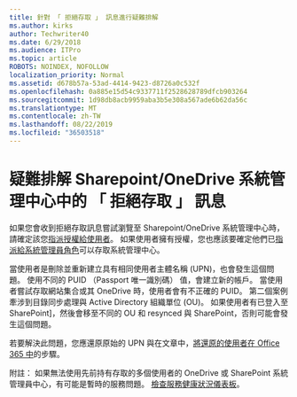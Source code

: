```yaml
---
title: 針對 「 拒絕存取 」 訊息進行疑難排解
ms.author: kirks
author: Techwriter40
ms.date: 6/29/2018
ms.audience: ITPro
ms.topic: article
ROBOTS: NOINDEX, NOFOLLOW
localization_priority: Normal
ms.assetid: d678b57a-53ad-4414-9423-d8726a0c532f
ms.openlocfilehash: 0a885e15d54c9337711f2528628789dfcb903264
ms.sourcegitcommit: 1d98db8acb9959aba3b5e308a567ade6b62da56c
ms.translationtype: MT
ms.contentlocale: zh-TW
ms.lasthandoff: 08/22/2019
ms.locfileid: "36503518"
---
```

# <a name="troubleshoot-access-denied-messages-in-sharepointonedrive-admin-center"></a>疑難排解 Sharepoint/OneDrive 系統管理中心中的 「 拒絕存取 」 訊息

如果您會收到拒絕存取訊息嘗試瀏覽至 Sharepoint/OneDrive 系統管理中心時，請確定該您[指派授權給使用者](https://docs.microsoft.com/office365/admin/subscriptions-and-billing/assign-licenses-to-users?view=o365-worldwide&amp;tabs=One)。 如果使用者擁有授權，您也應該要確定他們已[指派給系統管理員角色](https://docs.microsoft.com/office365/admin/add-users/about-admin-roles?view=o365-worldwide)可以存取系統管理中心。

當使用者是刪除並重新建立具有相同使用者主體名稱 (UPN)，也會發生這個問題。 使用不同的 PUID （Passport 唯一識別碼） 值，會建立新的帳戶。 當使用者嘗試存取網站集合或其 OneDrive 時，使用者會有不正確的 PUID。 第二個案例牽涉到目錄同步處理與 Active Directory 組織單位 (OU)。 如果使用者有已登入至 SharePoint]，然後會移至不同的 OU 和 resynced 與 SharePoint，否則可能會發生這個問題。

若要解決此問題，您應還原原始的 UPN 與在文章中，[將還原的使用者在 Office 365 中](https://docs.microsoft.com/office365/admin/add-users/restore-user?view=o365-worldwide)的步驟。

附註： 如果無法使用先前持有存取的多個使用者的 OneDrive 或 SharePoint 系統管理員中心，有可能是暫時的服務問題。  [檢查服務健康狀況儀表板](https://portal.office.com/adminportal/home#/servicehealth)。


